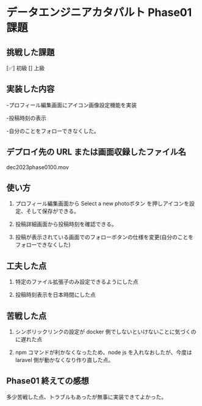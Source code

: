 # データエンジニアカタパルト Phase01 課題

## 挑戦した課題

[✅] 初級
[] 上級

## 実装した内容

-プロフィール編集画面にアイコン画像設定機能を実装

-投稿時刻の表示

-自分のことをフォローできなくした。

## デプロイ先の URL または画面収録したファイル名

dec2023phase0100.mov

## 使い方

1. プロフィール編集画面から Select a new photoボタン を押しアイコンを設定、そして保存ができる。

2. 投稿詳細画面から投稿時刻を確認できる。
   
3. 投稿が表示されている画面でのフォローボタンの仕様を変更(自分のことをフォローできなくした)

## 工夫した点

1. 特定のファイル拡張子のみ設定できるようにした点

2. 投稿時刻表示を日本時間にした点

## 苦戦した点

1. シンボリックリンクの設定が docker 側でしないといけないことに気づくのに遅れた点

2. npm コマンドが利かなくなったため、node js を入れなおしたが、今度は laravel 側が動かなくなり作り直した点。

## Phase01 終えての感想

多少苦戦した点、トラブルもあったが無事に実装できてよかった。
